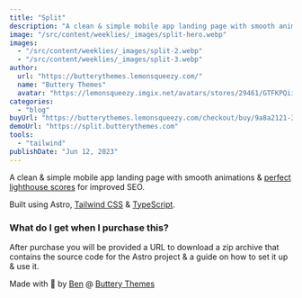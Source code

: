```yaml
---
title: "Split"
description: "A clean & simple mobile app landing page with smooth animations & a perfect lighthouse score."
image: "/src/content/weeklies/_images/split-hero.webp"
images:
  - "/src/content/weeklies/_images/split-2.webp"
  - "/src/content/weeklies/_images/split-3.webp"
author:
  url: "https://butterythemes.lemonsqueezy.com/"
  name: "Buttery Themes"
  avatar: "https://lemonsqueezy.imgix.net/avatars/stores/29461/GTFKPQii1SugVzw9n6WNQXtjwgoEr08gl44DUHfZ.png?fit=clip&h=100&ixlib=php-3.3.1&w=100&s=bfb56482a6d443317eab87e2780f169c"
categories:
  - "blog"
buyUrl: "https://butterythemes.lemonsqueezy.com/checkout/buy/9a8a2121-31a5-40e0-826b-522f3e43a87b"
demoUrl: "https://split.butterythemes.com"
tools:
  - "tailwind"
publishDate: "Jun 12, 2023"
---
```


<p>A clean &amp; simple mobile app landing page with smooth animations &amp;&nbsp;<a href=\"https://lighthouse-metrics.com/lighthouse/checks/2a64498d-80d2-4b09-8a11-de038b4e52d7">perfect lighthouse scores</a>&nbsp;for improved SEO.</p>

<p>Built using Astro,&nbsp;<a href=\"http://tailwindcss.com/">Tailwind CSS</a>&nbsp;&amp;&nbsp;<a href=\"http://typescriptlang.org/">TypeScript</a>.</p>

<h3>What do I get when I purchase this?</h3>

<p>After purchase you will be provided a URL to download a zip archive that contains the source code for the Astro project &amp; a guide on how to set it up &amp; use it.</p>

<p>Made with 💙 by&nbsp;<a href=\"https://twitter.com/nurodev">Ben</a>&nbsp;@&nbsp;<a href=\"http://butterythemes.com/">Buttery Themes</a></p>

